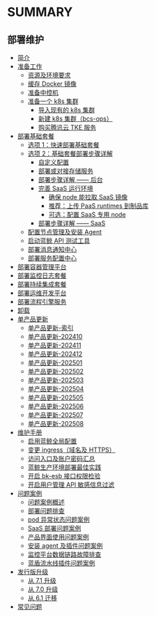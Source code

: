 # SUMMARY

## 部署维护
* [简介](index.md)
* [准备工作]()
    * [资源及环境要求](prepare.md)
    * [缓存 Docker 镜像](docker-registry-cache.md)
    * [准备中控机](prepare-bkctrl.md)
    * [准备一个 k8s 集群]()
        * [导入现有的 k8s 集群](get-k8s-import-kubeconfig.md)
        * [新建 k8s 集群（bcs-ops）](get-k8s-create-bcsops.md)
        * [购买腾讯云 TKE 服务](get-k8s-purchase-tke.md)
* [部署基础套餐]()
    * [选项 1：快速部署基础套餐](install-bkce.md)
    * [选项 2：基础套餐部署步骤详解]()
        * [自定义配置](custom-values.md)
        * [部署或对接存储服务](storage-services.md)
        * [部署步骤详解 —— 后台](manual-install-bkce.md)
        * [完善 SaaS 运行环境]()
            * [确保 node 能拉取 SaaS 镜像](saas-node-pull-images.md)
            * [推荐：上传 PaaS runtimes 到制品库](paas-upload-runtimes.md)
            * [可选：配置 SaaS 专用 node](saas-dedicated-node.md)
        * [部署步骤详解 —— SaaS](manual-install-saas.md)
    * [配置节点管理及安装 Agent](config-nodeman.md)
    * [启动蓝鲸 API 测试工具](run-apicheck.md)
    * [部署消息通知中心](install-notice.md)
    * [部署服务配置中心](install-bscp.md)
* [部署容器管理平台](install-bcs.md)
* [部署监控日志套餐](install-co-suite.md)
* [部署持续集成套餐](install-ci-suite.md)
* [部署运维开发平台](install-lesscode.md)
* [部署流程引擎服务](install-flowengine.md)
* [卸载](uninstall.md)
* [单产品更新]()
    * [单产品更新-索引](update.md)
    * [单产品更新-202410](updates/202410.md)
    * [单产品更新-202411](updates/202411.md)
    * [单产品更新-202412](updates/202412.md)
    * [单产品更新-202501](updates/202501.md)
    * [单产品更新-202502](updates/202502.md)
    * [单产品更新-202503](updates/202503.md)
    * [单产品更新-202504](updates/202504.md)
    * [单产品更新-202505](updates/202505.md)
    * [单产品更新-202506](updates/202506.md)
    * [单产品更新-202507](updates/202507.md)
    * [单产品更新-202508](updates/202508.md)
* [维护手册]()
    * [启用蓝鲸全局配置](config-bk-config.md)
    * [变更 ingress（域名及 HTTPS）](config-ingress.md)
    * [访问入口及账户密码汇总](access.md)
    * [蓝鲸生产环境部署最佳实践](best_practice_for_deploying_prod_environments.md)
    * [开启 bk-esb 接口权限检验](bk-esb-enable-permission-verification.md)
    * [开启用户管理 API 敏感信息过滤](enable-bkuser-api-sensitive-info-filtering.md)
* [问题案例]()
    * [问题案例概述](troubles.md)
    * [部署问题排查](troubles/deploy-helm.md)
    * [pod 异常状态问题案例](troubles/deploy-pod-unready.md)
    * [SaaS 部署问题案例](troubles/deploy-saas.md)
    * [产品界面使用问题案例](troubles/bk-web.md)
    * [安装 agent 及插件问题案例](troubles/gse-agent.md)
    * [监控平台数据链路故障排查](troubles/monitor-datalink.md)
    * [蓝盾流水线插件问题案例](troubles/ci-dev.md)
* [发行版升级]()
    * [从 7.1 升级](upgrade-from-v71.md)
    * [从 7.0 升级](upgrade-from-v70.md)
    * [从 6.1 迁移](migrating-from-v61.md)
* [常见问题](faq.md)
